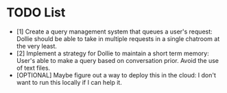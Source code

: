 
# TODO List
- [1] Create a query management system that queues a user's request: Dollie should be able to take in multiple requests in a single chatroom at the very least. 
- [2] Implement a strategy for Dollie to maintain a short term memory: User's able to make a query based on conversation prior. Avoid the use of text files. 
- [OPTIONAL] Maybe figure out a way to deploy this in the cloud: I don't want to run this locally if I can help it. 

